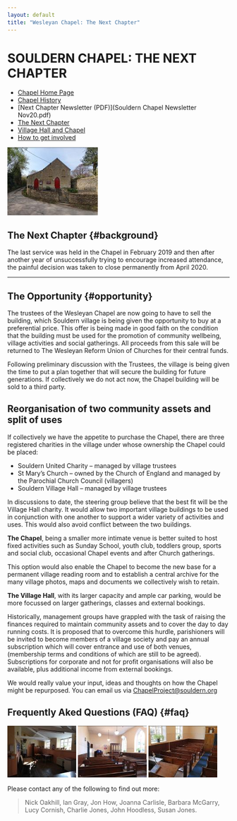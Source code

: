 ```yaml
---
layout: default
title: "Wesleyan Chapel: The Next Chapter"
---
```


# SOULDERN CHAPEL: THE NEXT CHAPTER



* [Chapel Home Page](/chapel/)
* [Chapel History](/chapel/history-of-souldern-chapel/)
* [Next Chapter Newsletter (PDF)](Souldern Chapel Newsletter Nov20.pdf)
* [The Next Chapter](#nextchapter)
* [Village Hall and Chapel](#twoassets)
* [How to get involved](#getinvolved)


![](image345.jpg)


## The Next Chapter {#background}


The last service was held in the Chapel in February 2019 and then
after another year of unsuccessfully trying to encourage increased
attendance, the painful decision was taken to close permanently from
April 2020.

---

## The Opportunity {#opportunity}

The trustees of the Wesleyan Chapel are now going to
have to sell the building, which Souldern village is being given the
opportunity to buy at a preferential price. This offer is being made
in good faith on the condition that the building must be used for the
promotion of community wellbeing, village activities and social
gatherings. All proceeds from this sale will be returned to The
Wesleyan Reform Union of Churches for their central funds.

Following preliminary discussion with the Trustees, the village is
being given the time to put a plan together that will secure the
building for future generations. If collectively we do not act now,
the Chapel building will be sold to a third party.



## Reorganisation of two community assets and split of uses

If collectively we have the appetite to purchase the Chapel, there
are three registered charities in the village under whose ownership
the Chapel could be placed:

* Souldern United Charity – managed by village trustees
* St Mary’s Church – owned by the Church of England and
managed by the Parochial Church Council (villagers)
* Souldern Village Hall – managed by village trustees


In discussions to date, the steering group believe that the best
fit will be the Village Hall charity. It would allow two important
village buildings to be used in conjunction with one another to
support a wider variety of activities and uses. This would also avoid
conflict between the two buildings.

**The Chapel**, being a smaller more intimate venue is better suited to
host fixed activities such as Sunday School, youth club, toddlers
group, sports and social club, occasional Chapel events and after
Church gatherings.

This option would also enable the Chapel to
become the new base for a permanent village reading room and to
establish a central archive for the many village photos, maps and
documents we collectively wish to retain.

**The Village Hall**, with its larger capacity and ample car
parking, would be more focussed on larger gatherings, classes and
external bookings.

Historically, management groups have grappled
with the task of raising the finances required to maintain community
assets and to cover the day to day running costs. It is proposed that
to overcome this hurdle, parishioners will be invited to become
members of a village society and pay an annual subscription which will
cover entrance and use of both venues, (membership terms and
conditions of which are still to be agreed).  Subscriptions for
corporate and not for profit organisations will also be available,
plus additional income from external bookings.

We would really value your input, ideas and thoughts on how the
Chapel might be repurposed.  You can email us via
[ChapelProject@souldern.org](mailto:ChapelProject@souldern.org)

## Frequently Aked Questions (FAQ) {#faq}


![](image353.jpg)
![](image357.jpg)
![](image355.jpg)





Please contact any of the following to find out more:


>   Nick Oakhill,
>   Ian Gray,
>   Jon How,
>   Joanna Carlisle,
>   Barbara McGarry,  
>   Lucy Cornish,
>   Charlie Jones,
>   John Hoodless,
>   Susan Jones.
